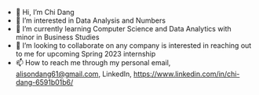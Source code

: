 - 👋 Hi, I’m Chi Dang
- 👀 I’m interested in Data Analysis and Numbers
- 🌱 I’m currently learning Computer Science and Data Analytics with minor in Business Studies
- 💞️ I’m looking to collaborate on any company is interested in reaching out to me for upcoming Spring 2023 internship
- 📫 How to reach me through my personal email, alisondang61@gmail.com, LinkedIn, https://www.linkedin.com/in/chi-dang-6591b01b6/

<!---
Vincent3003/Vincent3003 is a ✨ special ✨ repository because its `README.md` (this file) appears on your GitHub profile.
You can click the Preview link to take a look at your changes.
--->
